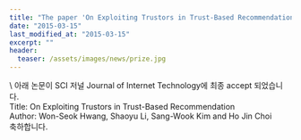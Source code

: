 ```yaml
---
title: "The paper 'On Exploiting Trustors in Trust-Based Recommendation' has been accepted in Journal of Internet Technol"
date: "2015-03-15"
last_modified_at: "2015-03-15"
excerpt: ""
header:
  teaser: /assets/images/news/prize.jpg
---
```

\\
아래 논문이 SCI 저널 Journal of Internet Technology에 최종 accept 되었습니다.<br>Title: On Exploiting Trustors in Trust-Based Recommendation<br>Author: Won-Seok Hwang, Shaoyu Li, Sang-Wook Kim and Ho Jin Choi<br>축하합니다.